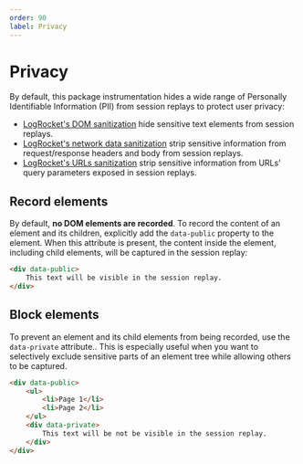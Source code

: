 ```yaml
---
order: 90
label: Privacy
---
```


# Privacy

By default, this package instrumentation hides a wide range of Personally Identifiable Information (PII) from session replays to protect user privacy:

- [LogRocket's DOM sanitization](https://docs.logrocket.com/reference/dom) hide sensitive text elements from session replays.
- [LogRocket's network data sanitization](https://docs.logrocket.com/reference/network) strip sensitive information from request/response headers and body from session replays.
- [LogRocket's URLs sanitization](https://docs.logrocket.com/reference/browser) strip sensitive information from URLs' query parameters exposed in session replays.

## Record elements

By default, **no DOM elements are recorded**. To record the content of an element and its children, explicitly add the `data-public` property to the element. When this attribute is present, the content inside the element, including child elements, will be captured in the session replay:

```html !#1
<div data-public>
    This text will be visible in the session replay.
</div>
```

## Block elements

To prevent an element and its child elements from being recorded, use the `data-private` attribute.. This is especially useful when you want to selectively exclude sensitive parts of an element tree while allowing others to be captured.

```html !#1,6
<div data-public>
    <ul>
        <li>Page 1</li>
        <li>Page 2</li>
    </ul>
    <div data-private>
        This text will be not be visible in the session replay.
    </div>
</div>
```

